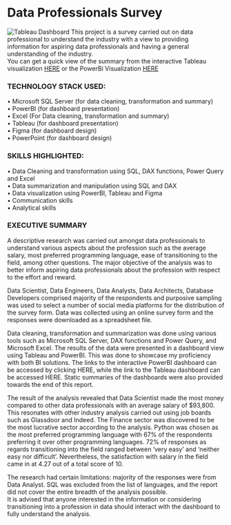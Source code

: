 # Data Professionals Survey
![Tableau Dashboard](https://github.com/kunleadegeye/dataprofessionals/blob/main/07_Tableau_Dashboard.png)
This project is a survey carried out on data professional to understand the industry with a view to providing <br/> information for aspiring data professionals and having a general understanding of the industry.
<br/>
You can get a quick view of the summary from the interactive Tableau visualization [HERE](https://public.tableau.com/app/profile/olakunle.adegeye/viz/V2professionalsSurvey/Dashboard1)
or the PowerBi Visualization [HERE](https://app.powerbi.com/view?r=eyJrIjoiMGRiMDg0NjctNDcyZS00ODUwLWIxZWMtYWJhMTU0M2I5YmE0IiwidCI6IjJlNTMzNGFiLWU2MWMtNGIyZC1iMWM4LWU3NDlmOTk1YWU1NSJ9&pageName=ReportSection)

### TECHNOLOGY STACK USED:
•	Microsoft SQL Server (for data cleaning, transformation and summary)<br/>
•	PowerBI (for dashboard presentation)<br/>
•	Excel (For Data cleaning, transformation and summary)<br/>
•	Tableau (for dashboard presentation)<br/>
•	Figma (for dashboard design)<br/>
•	PowerPoint (for dashboard design)<br/>

### SKILLS HIGHLIGHTED:
•	Data Cleaning and transformation using SQL, DAX functions, Power Query and Excel<br/>
•	Data summarization and manipulation using SQL and DAX<br/>
•	Data visualization using PowerBI, Tableau and Figma<br/>
•	Communication skills<br/>
•	Analytical skills<br/>

### EXECUTIVE SUMMARY
A descriptive research was carried out amongst data professionals to understand various aspects about the profession such as the average salary, most preferred programming language, ease of transitioning to the field, among other questions. The major objective of the analysis was to better inform aspiring data professionals about the profession with respect to the effort and reward.<br/>

Data Scientist, Data Engineers, Data Analysts, Data Architects, Database Developers comprised majority of the respondents and purposive sampling was used to select a number of social media platforms for the distribution of the survey form. Data was collected using an online survey form and the responses were downloaded as a spreadsheet file.<br/>

Data cleaning, transformation and summarization was done using various tools such as Microsoft SQL Server, DAX functions and Power Query, and Microsoft Excel.
The results of the data were presented in a dashboard view using Tableau and PowerBI. This was done to showcase my proficiency with both BI solutions. The links to the interactive PowerBI dashboard can be accessed by clicking HERE, while the link to the Tableau dashboard can be accessed HERE. Static summaries of the dashboards were also provided towards the end of this report.<br/>

The result of the analysis revealed that Data Scientist made the most money compared to other data professionals with an average salary of $93,800. This resonates with other industry analysis carried out using job boards such as Glassdoor and Indeed. The Finance sector was discovered to be the most lucrative sector according to the analysis. Python was chosen as the most preferred programming language with 67% of the respondents preferring it over other programming languages. 72% of responses as regards transitioning into the field ranged between ‘very easy’ and ‘neither easy nor difficult’. Nevertheless, the satisfaction with salary in the field came in at 4.27 out of a total score of 10.<br/>

The research had certain limitations: majority of the responses were from Data Analyst. SQL was excluded from the list of languages, and the report did not cover the entire breadth of the analysis possible.<br/>
It is advised that anyone interested in the information or considering transitioning into a profession in data should interact with the dashboard to fully understand the analysis.<br/>
